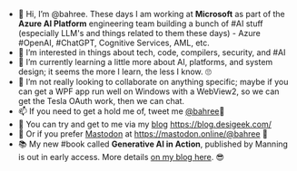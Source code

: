 - 👋 Hi, I’m @bahree. These days I am working at **Microsoft** as part of the **Azure AI Platform** engineering team building a bunch of #AI stuff (especially LLM's and things related to them these days) - Azure #OpenAI, #ChatGPT, Cognitive Services, AML, etc.
- 👀 I’m interested in things about tech, code, compilers, security, and #AI
- 🌱 I’m currently learning a little more about AI, platforms, and system design; it seems the more I learn, the less I know. 🙄
- 💞️ I’m not really looking to collaborate on anything specific; maybe if you can get a WPF app run well on Windows with a WebView2, so we can get the Tesla OAuth work, then we can chat.
- 📫 If you need to get a hold me of, tweet me [@bahree](https://twitter.com/bahree)🐥
- 📝 You can try and get to me via my [blog](https://blog.desigeek.com/) https://blog.desigeek.com/
- 🐘 Or if you prefer <a rel="me" href="https://mastodon.online/@bahree">Mastodon</a> at https://mastodon.online/@bahree 🐘
- 📚 My new #book called **Generative AI in Action**, published by Manning is out in early access. More details [on my blog here](https://blog.desigeek.com/post/2023/11/announcing-gen-ai-book/). 😎

<!---
bahree/bahree is a ✨ special ✨ repository because its `README.md` (this file) appears on your GitHub profile.
You can click the Preview link to take a look at your changes.
--->

<!---
![](https://raw.githubusercontent.com/bahree/github-stats/master/generated/overview.svg#gh-dark-mode-only)
![](https://raw.githubusercontent.com/bahree/github-stats/master/generated/overview.svg#gh-light-mode-only)
![](https://raw.githubusercontent.com/bahree/github-stats/master/generated/languages.svg#gh-dark-mode-only)
![](https://raw.githubusercontent.com/bahree/github-stats/master/generated/languages.svg#gh-light-mode-only)
--->
